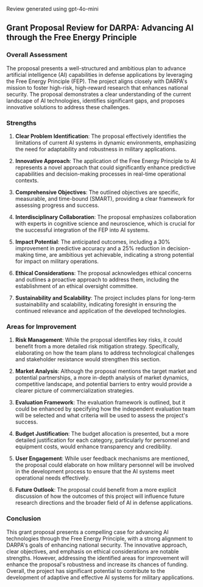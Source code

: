 Review generated using gpt-4o-mini

## Grant Proposal Review for DARPA: Advancing AI through the Free Energy Principle

### Overall Assessment

The proposal presents a well-structured and ambitious plan to advance artificial intelligence (AI) capabilities in defense applications by leveraging the Free Energy Principle (FEP). The project aligns closely with DARPA's mission to foster high-risk, high-reward research that enhances national security. The proposal demonstrates a clear understanding of the current landscape of AI technologies, identifies significant gaps, and proposes innovative solutions to address these challenges.

### Strengths

1. **Clear Problem Identification**: The proposal effectively identifies the limitations of current AI systems in dynamic environments, emphasizing the need for adaptability and robustness in military applications.

2. **Innovative Approach**: The application of the Free Energy Principle to AI represents a novel approach that could significantly enhance predictive capabilities and decision-making processes in real-time operational contexts.

3. **Comprehensive Objectives**: The outlined objectives are specific, measurable, and time-bound (SMART), providing a clear framework for assessing progress and success.

4. **Interdisciplinary Collaboration**: The proposal emphasizes collaboration with experts in cognitive science and neuroscience, which is crucial for the successful integration of the FEP into AI systems.

5. **Impact Potential**: The anticipated outcomes, including a 30% improvement in predictive accuracy and a 25% reduction in decision-making time, are ambitious yet achievable, indicating a strong potential for impact on military operations.

6. **Ethical Considerations**: The proposal acknowledges ethical concerns and outlines a proactive approach to address them, including the establishment of an ethical oversight committee.

7. **Sustainability and Scalability**: The project includes plans for long-term sustainability and scalability, indicating foresight in ensuring the continued relevance and application of the developed technologies.

### Areas for Improvement

1. **Risk Management**: While the proposal identifies key risks, it could benefit from a more detailed risk mitigation strategy. Specifically, elaborating on how the team plans to address technological challenges and stakeholder resistance would strengthen this section.

2. **Market Analysis**: Although the proposal mentions the target market and potential partnerships, a more in-depth analysis of market dynamics, competitive landscape, and potential barriers to entry would provide a clearer picture of commercialization strategies.

3. **Evaluation Framework**: The evaluation framework is outlined, but it could be enhanced by specifying how the independent evaluation team will be selected and what criteria will be used to assess the project's success.

4. **Budget Justification**: The budget allocation is presented, but a more detailed justification for each category, particularly for personnel and equipment costs, would enhance transparency and credibility.

5. **User Engagement**: While user feedback mechanisms are mentioned, the proposal could elaborate on how military personnel will be involved in the development process to ensure that the AI systems meet operational needs effectively.

6. **Future Outlook**: The proposal could benefit from a more explicit discussion of how the outcomes of this project will influence future research directions and the broader field of AI in defense applications.

### Conclusion

This grant proposal presents a compelling case for advancing AI technologies through the Free Energy Principle, with a strong alignment to DARPA's goals of enhancing national security. The innovative approach, clear objectives, and emphasis on ethical considerations are notable strengths. However, addressing the identified areas for improvement will enhance the proposal's robustness and increase its chances of funding. Overall, the project has significant potential to contribute to the development of adaptive and effective AI systems for military applications.